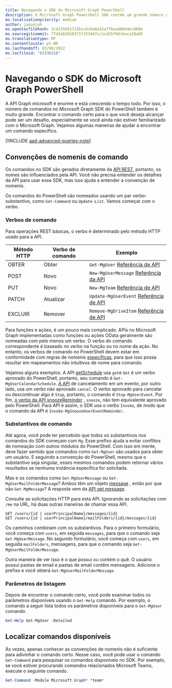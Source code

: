 ```yaml
---
title: Navegando o SDK do Microsoft Graph PowerShell
description: O Microsoft Graph PowerShell SDK contém um grande número de comandos. Saiba como encontrar o comando certo para o que você deseja alcançar.
ms.localizationpriority: medium
author: jasonjoh
ms.openlocfilehash: 2c4135691712bcc6cbe8a32a776aa40844ec668e
ms.sourcegitcommit: 77d2ab5018371f153d47cc1cd25f9dcbaca28a95
ms.translationtype: MT
ms.contentlocale: pt-BR
ms.lasthandoff: 03/08/2022
ms.locfileid: "63336218"
---
```

# <a name="navigating-the-microsoft-graph-powershell-sdk"></a>Navegando o SDK do Microsoft Graph PowerShell

A API Graph microsoft é enorme e está crescendo o tempo todo. Por isso, o número de comandos no Microsoft Graph SDK do PowerShell também é muito grande. Encontrar o comando certo para o que você deseja alcançar pode ser um desafio, especialmente se você ainda não estiver familiarizado com o Microsoft Graph. Vejamos algumas maneiras de ajudar a encontrar um comando específico.

[!INCLUDE [aad-advanced-queries-note](../../includes/aad-advanced-queries-note.md)]

## <a name="command-naming-conventions"></a>Convenções de nomenis de comando

Os comandos no SDK são gerados diretamente da [API REST](/graph/api/overview?view=graph-rest-1.0&preserve-view=true), portanto, os nomes são influenciados pela API. Você não precisa entender os detalhes da API para usar esse SDK, mas isso ajuda a entender a convenção de nomenis.

Os comandos do PowerShell são nomeados usando um par verbo-substantivo, como `Get-Command` ou `Update-List`. Vamos começar com o verbo.

### <a name="command-verbs"></a>Verbos de comando

Para operações REST básicas, o verbo é determinado pelo método HTTP usado para a API.

| Método HTTP | Verbo de comando | Exemplo |
|-------------|--------------|---|
| OBTER         | Obter          | `Get-MgUser` [Referência de API](/graph/api/user-get?view=graph-rest-1.0&preserve-view=true) |
| POST        | Novo          | `New-MgUserMessage` [Referência da API](/graph/api/user-post-messages?view=graph-rest-1.0&preserve-view=true) |
| PUT         | Novo          | `New-MgTeam` [Referência de API](/graph/api/team-put-teams?view=graph-rest-1.0&preserve-view=true) |
| PATCH       | Atualizar       | `Update-MgUserEvent` [Referência de API](/graph/api/event-update?view=graph-rest-1.0&preserve-view=true) |
| EXCLUIR      | Remover       | `Remove-MgDriveItem` [Referência de API](/graph/api/driveitem-delete?view=graph-rest-1.0&preserve-view=true) |

Para funções e ações, é um pouco mais complicado. APIs no Microsoft Graph implementadas como funções ou ações OData geralmente são nomeadas com pelo menos um verbo. O verbo do comando correspondente é baseado no verbo na função ou no nome da ação. No entanto, os verbos de comando no PowerShell devem estar em conformidade com regras de nomenis [específicas](/powershell/scripting/developer/cmdlet/approved-verbs-for-windows-powershell-commands), para que isso possa resultar em mapeamentos não intuitivos de nome para comando.

Vejamos alguns exemplos. A API [getSchedule](/graph/api/calendar-getschedule?view=graph-rest-1.0&preserve-view=true) usa `get`e `Get` é um verbo aprovado do PowerShell, portanto, seu comando é `Get-MgUserCalendarSchedule`. [A API](/graph/api/event-cancel?view=graph-rest-beta&preserve-view=true) de cancelamento em um evento, por outro lado, usa um verbo não aprovado `cancel`. O verbo aprovado para cancelar ou descontinuar algo é `Stop`, portanto, o comando é `Stop-MgUserEvent`. Por fim, [o verbo da API snoozeReminder](/graph/api/event-snoozereminder?view=graph-rest-1.0&preserve-view=true) , `snooze`, não tem equivalente aprovado pelo PowerShell. Para API é assim, o SDK usa o verbo `Invoke`, de modo que o comando da API é `Invoke-MgSnoozeUserEventReminder`.

### <a name="command-nouns"></a>Substantivos de comando

Até agora, você pode ter percebido que todos os substantivos nos comandos do SDK começam com `Mg`. Esse prefixo ajuda a evitar conflitos de nomeação com outros módulos do PowerShell. Com isso em mente, deve fazer sentido que comandos como `Get-MgUser` são usados para obter um usuário. E seguindo a convenção do PowerShell, mesmo que o substantivo seja singular, esses mesmos comandos podem retornar vários resultados se nenhuma instância específica for solicitada.

Mas e os comandos como `Get-MgUserMessage` ou `Get-MgUserMailFolderMessage`? Ambos têm um objeto [message](/graph/api/resources/message?view=graph-rest-1.0&preserve-view=true) , então por que não `Get-MgMessage`? A resposta vem da [API get message](/graph/api/message-get?view=graph-rest-1.0&preserve-view=true).

Consulte as solicitações HTTP para esta API. Ignorando as solicitações com `/me` na URL, há duas outras maneiras de chamar essa API.

```http
GET /users/{id | userPrincipalName}/messages/{id}
GET /users/{id | userPrincipalName}/mailFolders/{id}/messages/{id}
```

Os caminhos combinam com os substantivos. Para o primeiro formulário, você começa com `users`, em seguida `messages`, para que o comando seja `Get-MgUserMessage`. No segundo formulário, você começa com `users`, em seguida `mailFolders`, mensagens, para que o comando seja `Get-MgUserMailFolderMessage`.

Outra maneira de ver isso é o que possui ou contém o quê. O usuário possui pastas de email e pastas de email contêm mensagens. Adicione o prefixo e você obterá `Get-MgUserMailFolderMessage`.

### <a name="listing-parameters"></a>Parâmetros de listagem

Depois de encontrar o comando certo, você pode examinar todos os parâmetros disponíveis usando o `Get-Help` comando. Por exemplo, o comando a seguir lista todos os parâmetros disponíveis para o `Get-MgUser` comando.

```powershell
Get-Help Get-MgUser -Detailed
```

## <a name="finding-available-commands"></a>Localizar comandos disponíveis

Às vezes, apenas conhecer as convenções de nomenis não é suficiente para adivinhar o comando certo. Nesse caso, você pode usar o comando `Get-Command` para pesquisar os comandos disponíveis no SDK. Por exemplo, se você estiver procurando comandos relacionados Microsoft Teams, execute o seguinte comando.

```powershell
Get-Command -Module Microsoft.Graph* *team*
```
